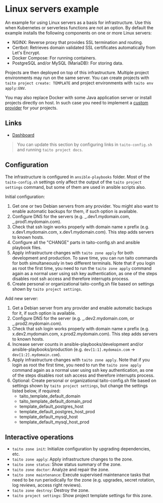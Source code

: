 # Linux servers example

An example for using Linux servers as a basis for infrastructure. Use this when Kubernetes or serverless functions are not an option. By default the example installs the following components on one or more Linux servers:

- NGINX: Reverse proxy that provides SSL termination and routing.
- Certbot: Retrieves domain validated SSL certificates automatically from Let's Encrypt.
- Docker Compose: For running containers.
- PostgreSQL and/or MySQL (MariaDB): For storing data.

Projects are then deployed on top of this infrastructure. Multiple project environments may run on the same server. You can create projects with `taito project create: TEMPLATE` and project environments with `taito env apply:ENV`.

You may also replace Docker with some Java application server or install projects directly on host. In such case you need to implement a [custom provider](https://github.com/TaitoUnited/server-template/blob/dev/CONFIGURATION.md#stack) for your projects.

## Links

[//]: # "GENERATED LINKS START"

- [Dashboard](https://CHANGE-TO-LINK-THAT-POINTS-TO-SERVERS)

[//]: # "GENERATED LINKS END"

> You can update this section by configuring links in `taito-config.sh` and running `taito project docs`.

## Configuration

The infrastructure is configured in `ansible-playbooks` folder. Most of the `taito-config.sh` settings only affect the output of the `taito project settings` command, but some of them are used in ansible scripts also.

Initial configuration:

1. Get one or two Debian servers from any provider. You might also want to enable automatic backups for them, if such option is available.
2. Configure DNS for the servers (e.g. _.dev1.mydomain.com, _.prod1.mydomain.com).
3. Check that ssh login works properly with domain name x prefix (e.g. x.dev1.mydomain.com, x.dev1.mydomain.com). This step adds servers to known hosts.
4. Configure all the "CHANGE" parts in taito-config.sh and ansible playbook files.
5. Apply infrastructure changes with `taito zone apply` for both development and production. To save time, you can run taito commands for both simultaneously in two different terminals. Note that if you login as root the first time, you need to run the `taito zone apply` command again as a normal user using ssh key authentication, as one of the steps disables root ssh access and therefore interrupts process.
6. Create personal or organizational taito-config.sh file based on settings shown by `taito project settings`.

Add new server:

1. Get a Debian server from any provider and enable automatic backups for it, if such option is available.
2. Configure DNS for the server (e.g. _.dev2.mydomain.com, or _.prod2.mydomain.com).
3. Check that ssh login works properly with domain name x prefix (e.g. x.dev2.mydomain.com, x.prod2.mydomain.com). This step adds servers to known hosts.
4. Increase server counts in ansible-playbooks/development and/or ansible-playbooks/production (e.g. `dev[1:1].mydomain.com` -> `dev[1:2].mydomain.com`).
5. Apply infrastructure changes with `taito zone apply`. Note that if you login as root the first time, you need to run the `taito zone apply` command again as a normal user using ssh key authentication, as one of the steps disables root ssh access and therefore interrupts process.
6. Optional: Create personal or organizational taito-config.sh file based on settings shown by `taito project settings`, but change the settings listed below, if required:
   - taito_template_default_domain
   - taito_template_default_domain_prod
   - template_default_postgres_host
   - template_default_postgres_host_prod
   - template_default_mysql_host
   - template_default_mysql_host_prod

## Interactive operations

- `taito zone init`: Initialize configuration by upgrading dependencies, etc.
- `taito zone apply`: Apply infrastructure changes to the zone.
- `taito zone status`: Show status summary of the zone.
- `taito zone doctor`: Analyze and repair the zone.
- `taito zone maintenance`: Execute supervised maintenance tasks that need to be run periodically for the zone (e.g. upgrades, secret rotation, log reviews, access right reviews).
- `taito zone destroy`: Destroy the zone.
- `taito project settings`: Show project template settings for this zone.
